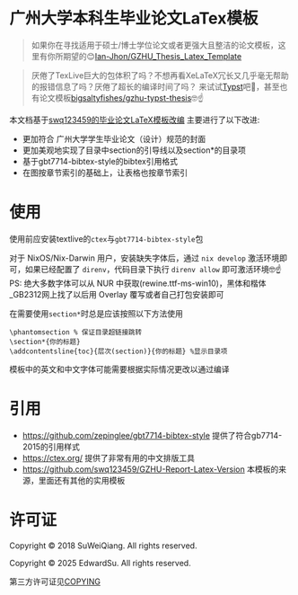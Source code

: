# 广州大学本科生毕业论文LaTex模板

> 如果你在寻找适用于硕士/博士学位论文或者更强大且整洁的论文模板，这里有你所期望的😊[Ian-Jhon/GZHU_Thesis_Latex_Template](https://github.com/Ian-Jhon/GZHU_Thesis_Latex_Template)


> 厌倦了TexLive巨大的包体积了吗？不想再看XeLaTeX冗长又几乎毫无帮助的报错信息了吗？厌倦了超长的编译时间了吗？ 来试试[Typst](https://typst.app/)吧🤗，甚至也有论文模板[bigsaltyfishes/gzhu-typst-thesis](https://github.com/bigsaltyfishes/gzhu-typst-thesis)🤓☝️

本文档基于[swq123459的毕业论文LaTeX模板改编](https://github.com/swq123459/GZHU-Report-Latex-Version/blob/master/%E5%AE%98%E6%96%B9%E7%89%88-%E6%9C%BA%E7%94%B5%E5%AD%A6%E9%99%A2%E6%AF%95%E4%B8%9A%E8%AE%BA%E6%96%87%E6%A8%A1%E6%9D%BF/document.tex)
主要进行了以下改进:
- 更加符合 广州大学学生毕业论文（设计）规范的封面
- 更加美观地实现了目录中section的引导线以及section*的目录项
- 基于gbt7714-bibtex-style的bibtex引用格式
- 在图按章节索引的基础上，让表格也按章节索引

# 使用

使用前应安装textlive的`ctex`与`gbt7714-bibtex-style`包

对于 NixOS/Nix-Darwin 用户，安装缺失字体后，通过 `nix develop` 激活环境即可，如果已经配置了 `direnv`，代码目录下执行 `direnv allow` 即可激活环境🤓☝️
PS: 绝大多数字体可以从 NUR 中获取(rewine.ttf-ms-win10)，黑体和楷体_GB2312网上找了以后用 Overlay 覆写或者自己打包安装即可

在需要使用`section*`时总是应该按照以下方法使用
```Tex
\phantomsection % 保证目录超链接跳转
\section*{你的标题}
\addcontentsline{toc}{层次(section)}{你的标题} %显示目录项
```

模板中的英文和中文字体可能需要根据实际情况更改以通过编译

# 引用

- https://github.com/zepinglee/gbt7714-bibtex-style 提供了符合gb7714-2015的引用样式
- https://ctex.org/ 提供了非常有用的中文排版工具
- https://github.com/swq123459/GZHU-Report-Latex-Version 本模板的来源，里面还有其他的实用模板

# 许可证

Copyright © 2018 SuWeiQiang. All rights reserved.

Copyright © 2025 EdwardSu. All rights reserved.

第三方许可证见[COPYING](./COPYING)
